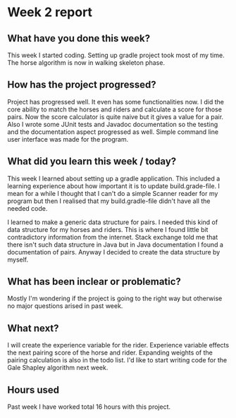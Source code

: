 
# Week 2 report


  ## What have you done this week?

 This week I started coding. Setting up gradle project took most of my time. The horse algorithm is now in walking skeleton phase.
    
 ## How has the project progressed?

Project has progressed well. It even has some functionalities now. I did the core ability to match the horses and riders and calculate a score for those pairs. Now the score calculator is quite naive but it gives a value for a pair. Also I wrote some JUnit tests and Javadoc documentation so the testing and the documentation aspect progressed as well. Simple command line user interface was made for the program.

## What did you learn this week / today?

This week I learned about setting up a gradle application. This included a learning experience about how important it is to update build.grade-file. I mean for a while I thought that I can't do a simple Scanner reader for my program but then I realised that my build.gradle-file didn't have all the needed code. 

I learned to make a generic data structure for pairs. I needed this kind of data structure for my horses and riders. This is where I found little bit contradictory information from the internet. Stack exchange told me that there isn't such data structure in Java but in Java documentation I found a documentation of pairs. Anyway I decided to create the data structure by myself.

##  What has been inclear or problematic? 
Mostly I'm wondering if the project is going to the right way but otherwise no major questions arised in past week.

## What next?
I will create the experience variable for the rider. Experience variable effects the next pairing score of the horse and rider. Expanding weights of the pairing calculation is also in the todo list. I'd like to start writing code for the Gale Shapley algorithm next week.

## Hours used

Past week I have worked total 16 hours with this project.
